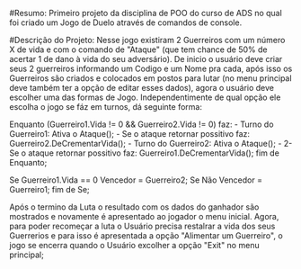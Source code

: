 #Resumo:
Primeiro projeto da disciplina de POO do curso de ADS no qual foi criado um Jogo de Duelo através de comandos de console.

#Descrição do Projeto:
Nesse jogo existiram 2 Guerreiros com um número X de vida e com o comando de "Ataque" (que tem chance de 50% de acertar 1 de dano à vida do seu adversário). De inicio o usuário deve criar seus 2 guerreiros informando um Codigo e um Nome pra cada, após isso os Guerreiros são criados e colocados em postos para lutar (no menu principal deve também ter a opção de editar esses dados), agora o usuário deve escolher uma das formas de Jogo. Independentimente de qual opção ele escolha o jogo se fáz em turnos, dá seguinte forma:

Enquanto (Guerreiro1.Vida != 0 && Guerreiro2.Vida != 0) faz:
	- Turno do Guerreiro1: Ativa o Ataque();
	- Se o ataque retornar possitivo faz: Guerreiro2.DeCrementarVida();	
	- Turno do Guerreiro2: Ativa o Ataque();
	- 2- Se o ataque retornar possitivo faz: Guerreiro1.DeCrementarVida();
fim de Enquanto;

Se Guerreiro1.Vida == 0
	Vencedor = Guerreiro2;
Se Não
	Vencedor = Guerreiro1;
fim de Se;

Após o termino da Luta o resultado com os dados do ganhador são mostrados e novamente é apresentado ao jogador o menu inicial. Agora, para poder recomeçar a luta o Usuário precisa restalrar a vida dos seus Guerrerios e para isso é apresentada a opção "Alimentar um Guerreiro", o jogo se encerra quando o Usuário excolher a opção "Exit" no menu principal;	
